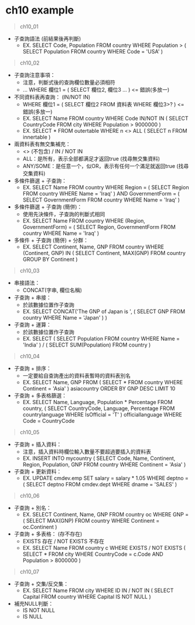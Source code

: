 # ch10 example

> ch10_01
- 子查詢語法 (前結果後再判斷)
    - EX. SELECT Code, Population
          FROM   country
          WHERE  Population > ( SELECT Population
                                FROM   country
                                WHERE  Code = 'USA' )

> ch10_02
- 子查詢注意事項：
    - 注意，判斷式後的查詢欄位數量必須相符
    -  ... WHERE  欄位1 = ( SELECT 欄位2, 欄位3 ... ) <= 錯誤(多放一)
- 不同資料表再查詢： (IN/NOT IN)
    - WHERE  欄位1 = ( SELECT 欄位2 FROM 資料表 WHERE 欄位3>? ) <= 錯誤(多放一)
    - EX. SELECT Name
            FROM   country
            WHERE  Code IN/NOT IN ( SELECT CountryCode
                            FROM   city
                            WHERE  Population > 9000000 )
    - EX. SELECT * 
          FROM   outertable
          WHERE  n <> ALL ( SELECT n
                            FROM   innertable )
- 兩資料表有無交集補充：
    - <> (不包含) / IN / NOT IN
    - ALL：是所有，表示全部都满足才返回true (找尋無交集資料)
    - ANY/SOME：是任意一个，似OR，表示有任何一个滿足就返回true (找尋交集資料)
- 多條件篩選 + 子查詢：
    - EX. SELECT Name
           FROM   country
           WHERE  Region = ( SELECT Region
                             FROM   country
                             WHERE  Name = 'Iraq' )
                  AND
                  GovernmentForm = ( SELECT GovernmentForm
                                     FROM   country
                                     WHERE  Name = 'Iraq' )
- 多條件篩選 + 子查詢 (簡併)：
    - 使用先決條件，子查詢的判斷式相同
    - EX. SELECT Name
          FROM   country
          WHERE  (Region, GovernmentForm) = ( SELECT Region, GovernmentForm
                                              FROM   country
                                              WHERE  Name = 'Iraq' )
- 多條件 + 子查詢 (簡併) + 分群：
    - EX. SELECT Continent, Name, GNP
          FROM   country
          WHERE  (Continent, GNP) IN ( SELECT   Continent, MAX(GNP)
                                       FROM     country
                                       GROUP BY Continent )

> ch10_03
- 串接語法：
    - CONCAT(字串, 欄位名稱)
- 子查詢 + 串接：
    - 於該數據位置作子查詢
    - EX. SELECT CONCAT('The GNP of Japan is ',
                 ( SELECT GNP FROM country WHERE  Name = 'Japan' ) )
- 子查詢 + 運算：
    - 於該數據位置作子查詢
    - EX. SELECT ( SELECT Population FROM country WHERE Name = 'India' ) /
                 ( SELECT SUM(Population) FROM country )

> ch10_04
- 子查詢 + 排序：
    - 一定要給自查詢產出的資料表暫時的資料表別名
    - EX. SELECT   Name, GNP
          FROM     ( SELECT *
                     FROM   country
                     WHERE  Continent = 'Asia' ) asiacountry 
          ORDER BY GNP DESC
          LIMIT    10
- 子查詢 + 多表格篩選：
    - EX. SELECT Name, Language, Population * Percentage
          FROM   country, ( SELECT CountryCode, Language, Percentage
                            FROM   countrylanguage
                            WHERE  IsOfficial = 'T' ) officiallanguage
          WHERE  Code = CountryCode

> ch10_05
- 子查詢 + 插入資料：
    - 注意，插入資料時欄位輸入數量不要超過要插入的資料表
    - EX. INSERT INTO mycountry
          ( SELECT Code, Name, Continent, Region, Population, GNP
            FROM country
           WHERE Continent = 'Asia' )
- 子查詢 + 更新資料：
    - EX. UPDATE cmdev.emp
          SET    salary = salary * 1.05
          WHERE  deptno = ( SELECT deptno
                            FROM   cmdev.dept
                            WHERE  dname = 'SALES' )

> ch10_06
- 子查詢 + 別名：
    - EX. SELECT Continent, Name, GNP
          FROM   country oc
          WHERE  GNP = ( SELECT MAX(GNP) 
                         FROM   country
                         WHERE  Continent = oc.Continent )
- 子查詢 + 多表格： (存不存在)
    - EXISTS 存在 / NOT EXISTS 不存在
    - EX. SELECT Name
          FROM   country c
          WHERE  EXISTS / NOT EXISTS ( SELECT *
                          FROM   city
                          WHERE  CountryCode = c.Code AND
                                 Population > 8000000 )

> ch10_07
- 子查詢 + 交集/反交集：
    - EX. SELECT Name
          FROM   city
          WHERE  ID IN / NOT IN ( SELECT Capital 
                         FROM   country
                         WHERE  Capital IS NOT NULL )
- 補充NULL判斷：
    - IS NOT NULL
    - IS NULL

